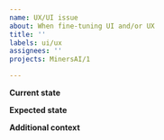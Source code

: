 ```yaml
---
name: UX/UI issue
about: When fine-tuning UI and/or UX
title: ''
labels: ui/ux
assignees: ''
projects: MinersAI/1

---
```


<!--
Things to check before when creating an issue:
* Did you add a proper title?
  * Start with a verb e.g. _Fix_ or _Update_ (imperative mood)
  * Only a capital at the start of the title (except for brand names e.g. _GitHub_)
  * No punctuation
* Did you add it in the right project ([Development](https://github.com/orgs/MinersAI/projects/1))?
* Did you add the correct labels?
  * The correct type of issue?
  * The correct component label to indicate which part(s) of the platform the issue relates to?
-->

**Current state**

**Expected state**

**Additional context**

<!-- links to roadmap, documentation -->
